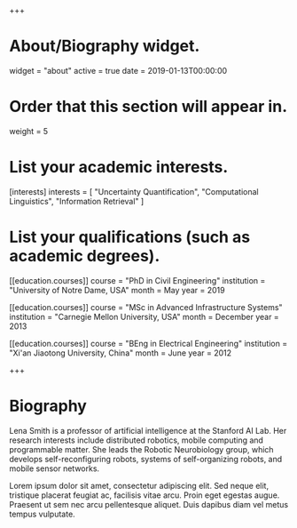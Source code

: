 +++
# About/Biography widget.
widget = "about"
active = true
date = 2019-01-13T00:00:00

# Order that this section will appear in.
weight = 5

# List your academic interests.
[interests]
  interests = [
    "Uncertainty Quantification",
    "Computational Linguistics",
    "Information Retrieval"
  ]

# List your qualifications (such as academic degrees).
[[education.courses]]
  course = "PhD in Civil Engineering"
  institution = "University of Notre Dame, USA"
  month = May
  year = 2019

[[education.courses]]
  course = "MSc in Advanced Infrastructure Systems"
  institution = "Carnegie Mellon University, USA"
  month = December
  year = 2013

[[education.courses]]
  course = "BEng in Electrical Engineering"
  institution = "Xi'an Jiaotong University, China"
  month = June
  year = 2012
 
+++

# Biography

Lena Smith is a professor of artificial intelligence at the Stanford AI Lab. Her research interests include distributed robotics, mobile computing and programmable matter. She leads the Robotic Neurobiology group, which develops self-reconfiguring robots, systems of self-organizing robots, and mobile sensor networks.

Lorem ipsum dolor sit amet, consectetur adipiscing elit. Sed neque elit, tristique placerat feugiat ac, facilisis vitae arcu. Proin eget egestas augue. Praesent ut sem nec arcu pellentesque aliquet. Duis dapibus diam vel metus tempus vulputate. 

